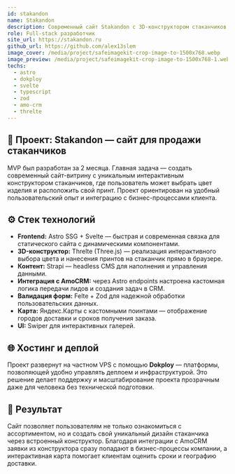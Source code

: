 ```yaml
---
id: stakandon
name: Stakandon
description: Современный сайт Stakandon с 3D-конструктором стаканчиков, интеграцией с AmoCRM, картой доставки и управлением контентом через Strapi.
role: Full-stack разработчик
site_url: https://stakandon.ru
github_url: https://github.com/alex13slem
image_cover: /media/project/safeimagekit-crop-image-to-1500x768.webp
image_preview: /media/project/safeimagekit-crop-image-to-1500x768-1.webp
techs:
  - astro
  - dokploy
  - svelte
  - typescript
  - zod
  - amo-crm
  - threlte
---
```

## 🥤 Проект: Stakandon — сайт для продажи стаканчиков

MVP был разработан за 2 месяца. Главная задача — создать современный сайт-витрину с уникальным интерактивным конструктором стаканчиков, где пользователь может выбрать цвет изделия и расположить свой принт. Проект ориентирован на удобный пользовательский опыт и интеграцию с бизнес-процессами клиента.

## ⚙️ Стек технологий

- **Frontend:** Astro SSG + Svelte — быстрая и современная связка для статического сайта с динамическими компонентами.
- **3D-конструктор:** Threlte (Three.js) — реализация интерактивного выбора цвета и нанесения принтов на стаканчик прямо в браузере.
- **Контент:** Strapi — headless CMS для наполнения и управления данными.
- **Интеграция с AmoCRM:** через Astro endpoints настроена кастомная логика передачи лидов и создания задач в CRM.
- **Валидация форм:** Felte + Zod для надежной обработки пользовательских данных.
- **Карта:** Яндекс.Карты с кастомными поинтами — отображение городов доставки и сроков получения заказа.
- **UI:** Swiper для интерактивных галерей.

## 🌐 Хостинг и деплой

Проект развернут на частном VPS с помощью **Dokploy** — платформы, позволяющей удобно управлять деплоем и инфраструктурой. Это решение делает поддержку и масштабирование проекта прозрачным даже для человека без технической подготовки.

## 🎯 Результат

Сайт позволяет пользователям не только ознакомиться с ассортиментом, но и создать свой уникальный дизайн стаканчика через встроенный конструктор. Благодаря интеграции с AmoCRM заявки из конструктора сразу попадают в бизнес-процессы компании, а интерактивная карта помогает клиентам оценить сроки и географию доставки.
